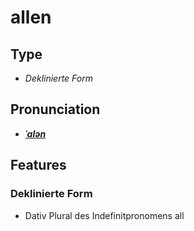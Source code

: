 # allen
## Type
- _Deklinierte Form_
## Pronunciation
- **_[ˈalən](https://commons.wikimedia.org/wiki/File:De-allen.ogg)_**
## Features
### Deklinierte Form
- Dativ Plural des Indefinitpronomens all
